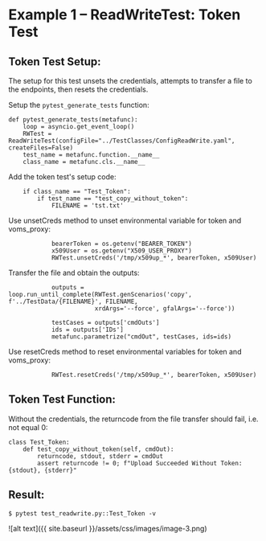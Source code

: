 # Example 1 – ReadWriteTest: Token Test

## Token Test Setup:
The setup for this test unsets the credentials, attempts to transfer a file to the endpoints, then resets the credentials.


Setup the ```pytest_generate_tests``` function:
~~~
def pytest_generate_tests(metafunc):
    loop = asyncio.get_event_loop()
    RWTest = ReadWriteTest(configFile="../TestClasses/ConfigReadWrite.yaml", createFiles=False)
    test_name = metafunc.function.__name__
    class_name = metafunc.cls.__name__
~~~

Add the token test's setup code:
~~~
    if class_name == "Test_Token":
        if test_name == "test_copy_without_token":
            FILENAME = 'tst.txt'
~~~
Use unsetCreds method to unset environmental variable for token and voms_proxy:
~~~
            bearerToken = os.getenv("BEARER_TOKEN")
            x509User = os.getenv("X509_USER_PROXY")
            RWTest.unsetCreds('/tmp/x509up_*', bearerToken, x509User)
~~~

Transfer the file and obtain the outputs:
~~~
            outputs = loop.run_until_complete(RWTest.genScenarios('copy', f'../TestData/{FILENAME}', FILENAME, 
                        xrdArgs='--force', gfalArgs='--force'))

            testCases = outputs['cmdOuts']
            ids = outputs['IDs']
            metafunc.parametrize("cmdOut", testCases, ids=ids)
~~~

Use resetCreds method to reset environmental variables for token and voms_proxy:
~~~
            RWTest.resetCreds('/tmp/x509up_*', bearerToken, x509User)
~~~


## Token Test Function:
Without the credentials, the returncode from the file transfer should fail, i.e. not equal 0:
~~~
class Test_Token:
    def test_copy_without_token(self, cmdOut):
        returncode, stdout, stderr = cmdOut
        assert returncode != 0; f"Upload Succeeded Without Token: {stdout}, {stderr}"
~~~

## Result:
~~~
$ pytest test_readwrite.py::Test_Token -v
~~~
![alt text]({{ site.baseurl }}/assets/css/images/image-3.png)

